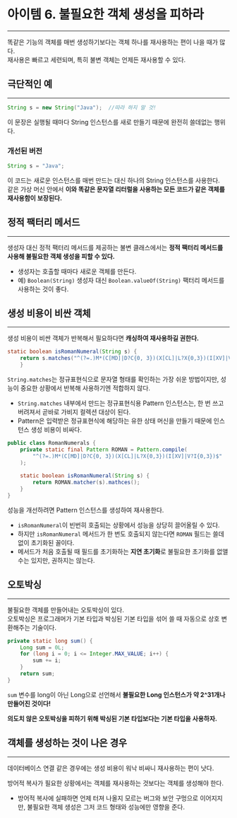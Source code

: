 # 아이템 6. 불필요한 객체 생성을 피하라

---

똑같은 기능의 객체를 매번 생성하기보다는 객체 하나를 재사용하는 편이 나을 때가 많다.  
재사용은 빠르고 세련되며, 특히 불변 객체는 언제든 재사용할 수 있다.

## 극단적인 예

---

```java
String s = new String("Java");  //따라 하지 말 것!
```

이 문장은 실행될 때마다 String 인스턴스를 새로 만들기 때문에 완전히 쓸데없는 행위다.

### 개선된 버전

```java
String s = "Java";
```

이 코드는 새로운 인스턴스를 매번 만드는 대신 하나의 String 인스턴스를 사용한다.  
같은 가상 머신 안에서 **이와 똑같은 문자열 리터럴을 사용하는 모든 코드가 같은 객체를 재사용함이 보장된다.**

## 정적 팩터리 메서드

---

생성자 대신 정적 팩터리 메서드를 제공하는 불변 클래스에서는 **정적 팩터리 메서드를 사용해 불필요한 객체 생성을 피할 수 있다.**
- 생성자는 호출할 때마다 새로운 객체를 만든다.
- 예) `Boolean(String)` 생성자 대신 `Boolean.valueOf(String)` 팩터리 메서드를 사용하는 것이 좋다.

## 생성 비용이 비싼 객체

---

생성 비용이 비싼 객체가 반복해서 필요하다면 **캐싱하여 재사용하길 권한다.**

```java
static boolean isRomanNumeral(String s) {
    return s.matches("^(?=.)M*(C[MD]|D?C{0, 3})(X[CL]|L?X{0,3})(I[XV]|V?I{0,3})$");
    }
```

`String.matches`는 정규표현식으로 문자열 형태를 확인하는 가장 쉬운 방법이지만, 성능이 중요한 상황에서 반복해 사용하기엔 적합하지 않다.
- `String.matches` 내부에서 만드는 정규표현식용 Pattern 인스턴스는, 한 번 쓰고 버려져서 곧바로 가비지 컬렉션 대상이 된다.
- Pattern은 입력받은 정규표현식에 해당하는 유한 상태 머신을 만들기 때문에 인스턴스 생성 비용이 비싸다.

```java
public class RomanNumerals {
    private static final Pattern ROMAN = Pattern.compile(
        "^(?=.)M*(C[MD]|D?C{0, 3})(X[CL]|L?X{0,3})(I[XV]|V?I{0,3})$"
    );
    
    static boolean isRomanNumeral(String s) {
        return ROMAN.matcher(s).mathces();
    }
}
```

성능을 개선하려면 Pattern 인스턴스를 생성하여 재사용한다.
- `isRomanNumeral`이 빈번히 호출되는 상황에서 성능을 상당히 끌어올릴 수 있다.
- 하지만 `isRomanNumeral` 메서드가 한 번도 호출되지 않는다면 `ROMAN` 필드는 쓸데없이 초기화된 꼴이다.
- 메서드가 처음 호출될 때 필드를 초기화하는 **지연 초기화**로 불필요한 초기화를 없앨 수는 있지만, 권하지는 않는다.

## 오토박싱

---

불필요한 객체를 만들어내는 오토박싱이 있다.  
오토박싱은 프로그래머가 기본 타입과 박싱된 기본 타입을 섞어 쓸 때 자동으로 상호 변환해주는 기술이다.

```java
private static long sum() {
    Long sum = 0L;
    for (long i = 0; i <= Integer.MAX_VALUE; i++) {
        sum += i;
    }
    return sum;
}
```

`sum` 변수를 long이 아닌 Long으로 선언해서 **불필요한 Long 인스턴스가 약 2^31개나 만들어진 것이다!**

**의도치 않은 오토박싱을 피하기 위해 박싱된 기본 타입보다는 기본 타입을 사용하자.**

## 객체를 생성하는 것이 나은 경우

---

데이터베이스 연결 같은 경우에는 생성 비용이 워낙 비싸니 재사용하는 편이 낫다.

방어적 복사가 필요한 상황에서는 객체를 재사용하는 것보다는 객체를 생성해야 한다.
- 방어적 복사에 실패하면 언제 터져 나올지 모르는 버그와 보안 구멍으로 이어지지만, 불필요한 객체 생성은 그저 코드 형태와 성능에만 영향을 준다.
